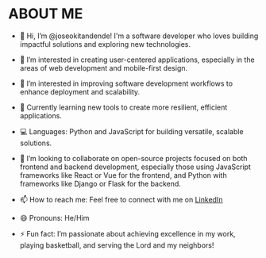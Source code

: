 # ABOUT ME

- 👋 Hi, I’m @joseokitandende! I'm a software developer who loves building impactful solutions and exploring new technologies.
  
- 👀 I’m interested in creating user-centered applications, especially in the areas of web development and mobile-first design.
  
- 👀 I’m interested in improving software development workflows to enhance deployment and scalability.
- 🌱 Currently learning new tools to create more resilient, efficient applications.
- 💻 Languages: Python and JavaScript for building versatile, scalable solutions.
  
- 💞️ I’m looking to collaborate on open-source projects focused on both frontend and backend development, especially those using JavaScript frameworks like React or Vue for the frontend, and Python with frameworks like Django or Flask for the backend.
- 📫 How to reach me: Feel free to connect with me on [LinkedIn](www.linkedin.com/in/josé-okitandende-okungu-4142a2275)

- 😄 Pronouns: He/Him

- ⚡ Fun fact: I’m passionate about achieving excellence in my work, playing basketball, and serving the Lord and my neighbors!

<!---
joseokungu/joseokungu is a ✨ special ✨ repository because its `README.md` (this file) appears on your GitHub profile.
You can click the Preview link to take a look at your changes.
--->
